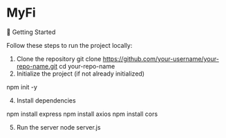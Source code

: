 # MyFi
🚀 Getting Started

Follow these steps to run the project locally:

1. Clone the repository
git clone https://github.com/your-username/your-repo-name.git
cd your-repo-name
2. Initialize the project (if not already initialized)
   
npm init -y

4. Install dependencies
   
npm install express
npm install axios
npm install cors

5. Run the server
node server.js
